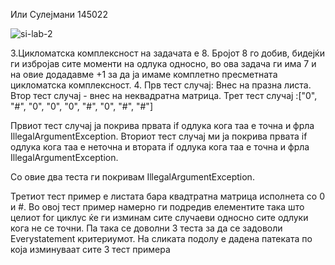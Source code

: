 Или Сулејмани 145022


![si-lab-2](https://user-images.githubusercontent.com/49499881/171907764-a89bfa01-6558-4eb0-99ca-fe37158e3db0.jpg)




3.Цикломатска комплексност на задачата е 8. Бројот 8 го добив, бидејќи ги избројав сите моменти на одлука односно, во ова задача ги има 7 и на овие додадавме +1 за да ја имаме комплетно пресметната цикломатска комплексност.
4.
Прв тест случај: Внес на празна листа. Втор тест случај - внес на неквадратна матрица. Трет тест случај :["0", "#", "0", "0", "0", "#", "0", "#", "#"]

Првиот тест случај ја покрива првата if одлука кога таа е точна и фрла IllegalArgumentException.
Вториот тест случај ми ја покрива првата if одлука кога таа е неточна и втората if одлука кога таа е точна и фрла IllegalArgumentException.

Со овие два теста ги покривам   IllegalArgumentException.


Третиот тест пример е листата бара квадтратна матрица исполнета со 0 и #. Во овој тест пример намерно ги подредив елементите така што целиот for циклус ќе ги изминам сите случаеви односно сите одлуки кога не се точни.
Па така се доволни 3 теста за да се задоволи Everystatement критериумот. На сликата подолу е дадена патеката по која изминуваат сите 3 тест примера





